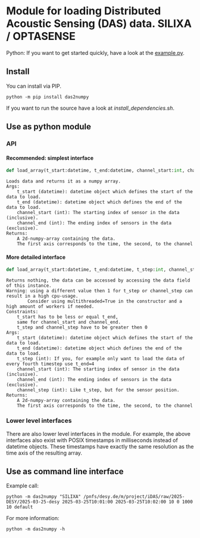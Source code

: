# Module for loading Distributed Acoustic Sensing (DAS) data. SILIXA / OPTASENSE

Python: If you want to get started quickly, have a look at the [example.py](src/example.py).


## Install

You can install via PIP.
```
python -m pip install das2numpy
```

If you want to run the source have a look at *install_dependencies.sh*.


## Use as python module
### API


#### Recommended: simplest interface
```python
def load_array(t_start:datetime, t_end:datetime, channel_start:int, channel_end:int) -> NP.ndarray:
```

```
Loads data and returns it as a numpy array. 
Args:
    t_start (datetime): datetime object which defines the start of the data to load.
    t_end (datetime): datetime object which defines the end of the data to load.
    channel_start (int): The starting index of sensor in the data (inclusive).
    channel_end (int): The ending index of sensors in the data (exclusive).
Returns:
    A 2d-numpy-array containing the data.
    The first axis corresponds to the time, the second, to the channel
 ```


#### More detailed interface
```python
def load_array(t_start:datetime, t_end:datetime, t_step:int, channel_start:int, channel_end:int, channel_step:int) -> NP.ndarray:
```

``` Loading data into numpy array.
Returns nothing, the data can be accessed by accessing the data field of this instance.
Warning: using a different value then 1 for t_step or channel_step can result in a high cpu-usage.
        Consider using multithreaded=True in the constructor and a high amount of workers if needed.
Constraints: 
    t_start has to be less or equal t_end, 
    same for channel_start and channel_end.
    t_step and channel_step have to be greater then 0
Args:
    t_start (datetime): datetime object which defines the start of the data to load.
    t_end (datetime): datetime object which defines the end of the data to load.
    t_step (int): If you, for example only want to load the data of every fourth timestep use t_end=4
    channel_start (int): The starting index of sensor in the data (inclusive).
    channel_end (int): The ending index of sensors in the data (exclusive).
    channel_step (int): Like t_step, but for the sensor position.
Returns:
    A 2d-numpy-array containing the data.
    The first axis corresponds to the time, the second, to the channel
```

### Lower level interfaces
There are also lower level interfaces in the module.
For example, the above interfaces also exist with POSIX timestamps in milliseconds instead of datetime objects. These timestamps have exactly the same resolution as the time axis of the resulting array.


## Use as command line interface

Example call:
```
python -m das2numpy "SILIXA" /pnfs/desy.de/m/project/iDAS/raw/2025-DESY/2025-03-25-desy 2025-03-25T10:01:00 2025-03-25T10:02:00 10 0 1000 10 default
```

For more information:
```
python -m das2numpy -h
```
